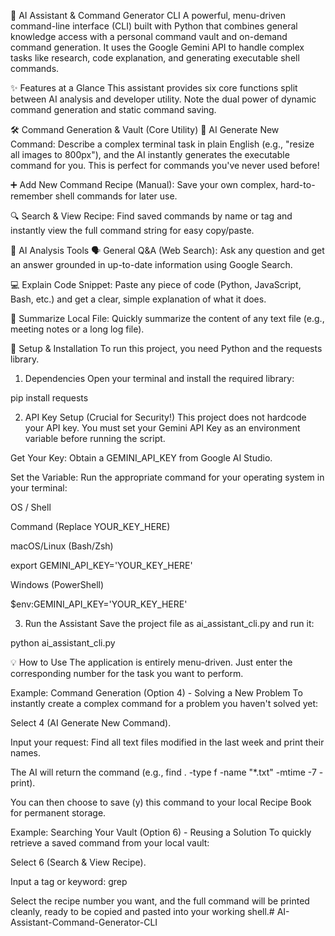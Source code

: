 🤖 AI Assistant & Command Generator CLI
A powerful, menu-driven command-line interface (CLI) built with Python that combines general knowledge access with a personal command vault and on-demand command generation. It uses the Google Gemini API to handle complex tasks like research, code explanation, and generating executable shell commands.

✨ Features at a Glance
This assistant provides six core functions split between AI analysis and developer utility. Note the dual power of dynamic command generation and static command saving.

🛠️ Command Generation & Vault (Core Utility)
🧠 AI Generate New Command: Describe a complex terminal task in plain English (e.g., "resize all images to 800px"), and the AI instantly generates the executable command for you. This is perfect for commands you've never used before!

➕ Add New Command Recipe (Manual): Save your own complex, hard-to-remember shell commands for later use.

🔍 Search & View Recipe: Find saved commands by name or tag and instantly view the full command string for easy copy/paste.

🧠 AI Analysis Tools
🗣️ General Q&A (Web Search): Ask any question and get an answer grounded in up-to-date information using Google Search.

💻 Explain Code Snippet: Paste any piece of code (Python, JavaScript, Bash, etc.) and get a clear, simple explanation of what it does.

📝 Summarize Local File: Quickly summarize the content of any text file (e.g., meeting notes or a long log file).

🚀 Setup & Installation
To run this project, you need Python and the requests library.

1. Dependencies
Open your terminal and install the required library:

pip install requests

2. API Key Setup (Crucial for Security!)
This project does not hardcode your API key. You must set your Gemini API Key as an environment variable before running the script.

Get Your Key: Obtain a GEMINI_API_KEY from Google AI Studio.

Set the Variable: Run the appropriate command for your operating system in your terminal:

OS / Shell

Command (Replace YOUR_KEY_HERE)

macOS/Linux (Bash/Zsh)

export GEMINI_API_KEY='YOUR_KEY_HERE'

Windows (PowerShell)

$env:GEMINI_API_KEY='YOUR_KEY_HERE'

3. Run the Assistant
Save the project file as ai_assistant_cli.py and run it:

python ai_assistant_cli.py

💡 How to Use
The application is entirely menu-driven. Just enter the corresponding number for the task you want to perform.

Example: Command Generation (Option 4) - Solving a New Problem
To instantly create a complex command for a problem you haven't solved yet:

Select 4 (AI Generate New Command).

Input your request: Find all text files modified in the last week and print their names.

The AI will return the command (e.g., find . -type f -name "*.txt" -mtime -7 -print).

You can then choose to save (y) this command to your local Recipe Book for permanent storage.

Example: Searching Your Vault (Option 6) - Reusing a Solution
To quickly retrieve a saved command from your local vault:

Select 6 (Search & View Recipe).

Input a tag or keyword: grep

Select the recipe number you want, and the full command will be printed cleanly, ready to be copied and pasted into your working shell.# AI-Assistant-Command-Generator-CLI
